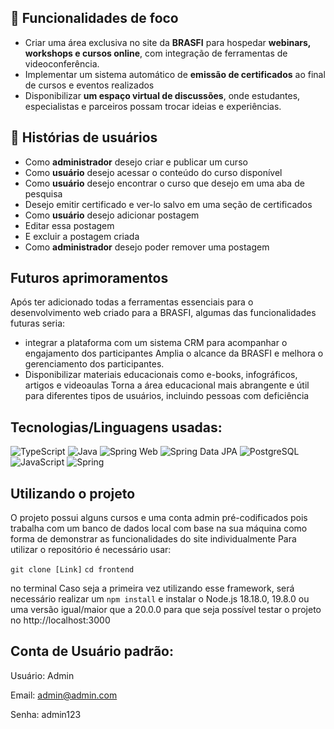 
## 🚀 Funcionalidades de foco

 - Criar uma área exclusiva no site da **BRASFI** para hospedar **webinars, workshops e cursos online**, com integração de ferramentas de videoconferência.
 - Implementar um sistema automático de **emissão de certificados** ao final de cursos e eventos realizados
 - Disponibilizar **um espaço virtual de discussões**, onde estudantes, especialistas e parceiros possam trocar ideias e experiências.

## 👤  Histórias de usuários

 - Como **administrador** desejo criar e publicar um curso
 - Como **usuário** desejo acessar o conteúdo do curso disponível
 - Como **usuário** desejo encontrar o curso que desejo em uma aba de pesquisa
 - Desejo emitir certificado e ver-lo salvo em uma seção de certificados
 - Como **usuário** desejo adicionar postagem
 - Editar essa postagem
 - E excluir a postagem criada
 - Como **administrador** desejo poder remover uma postagem

## Futuros aprimoramentos

Após ter adicionado todas a ferramentas essenciais para o desenvolvimento web criado para a BRASFI, algumas das funcionalidades futuras seria:
 - integrar a plataforma com um sistema CRM para acompanhar o engajamento dos participantes
Amplia o alcance da BRASFI e melhora o gerenciamento dos participantes.
 - Disponibilizar materiais educacionais como e-books, infográficos, artigos e videoaulas
Torna a área educacional mais abrangente e útil para diferentes tipos de usuários, incluindo pessoas com deficiência

## Tecnologias/Linguagens usadas:

![TypeScript](https://img.shields.io/badge/TypeScript-3178C6?style=for-the-badge&logo=typescript&logoColor=white)
![Java](https://img.shields.io/badge/Java-ED8B00?style=for-the-badge&logo=java&logoColor=white)
![Spring Web](https://img.shields.io/badge/Spring_Web-6DB33F?style=for-the-badge&logo=spring&logoColor=white)
![Spring Data JPA](https://img.shields.io/badge/Spring_Data_JPA-6DB33F?style=for-the-badge&logo=spring&logoColor=white)
![PostgreSQL](https://img.shields.io/badge/PostgreSQL-4169E1?style=for-the-badge&logo=postgresql&logoColor=white)
![JavaScript](https://img.shields.io/badge/JavaScript-F7DF1E?style=for-the-badge&logo=javascript&logoColor=black)
![Spring](https://img.shields.io/badge/Spring-6DB33F?style=for-the-badge&logo=spring&logoColor=white)

## Utilizando o projeto
O projeto possui alguns cursos e uma conta admin pré-codificados pois trabalha com um banco de dados local com base na sua máquina como forma de demonstrar as funcionalidades do site individualmente
Para utilizar o repositório é necessário usar:

`git clone [Link]` 
`cd frontend` 

no terminal
Caso seja a primeira vez utilizando esse framework, será necessário realizar um `npm install` e instalar o Node.js 18.18.0, 19.8.0 ou uma versão igual/maior que a 20.0.0 para que seja possível testar o projeto no  http://localhost:3000  

## Conta de Usuário padrão:
Usuário: Admin

Email: admin@admin.com

Senha: admin123
